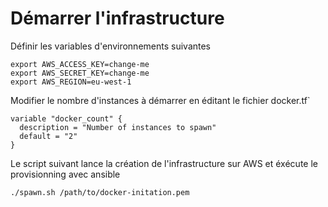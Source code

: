 # Démarrer l'infrastructure

Définir les variables d'environnements suivantes

```
export AWS_ACCESS_KEY=change-me
export AWS_SECRET_KEY=change-me
export AWS_REGION=eu-west-1
```
Modifier le nombre d'instances à démarrer en éditant le fichier docker.tf`

```
variable "docker_count" {
  description = "Number of instances to spawn"
  default = "2"
}
```

Le script suivant lance la création de l'infrastructure sur AWS et éxécute le provisionning avec ansible

```shell
./spawn.sh /path/to/docker-initation.pem
```

